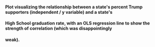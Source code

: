 #### Plot visualizing the relationship between a state's percent Trump supporters (independent / y variable) and a state's 
#### High School graduation rate, with an OLS regression line to show the strength of correlation (which was disappointingly 
#### weak).
                                                                                                     
